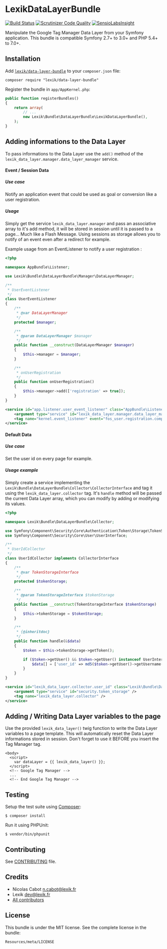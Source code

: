 LexikDataLayerBundle
====================

[![Build Status](https://travis-ci.org/lexik/LexikDataLayerBundle.svg?branch=master)](https://travis-ci.org/lexik/LexikDataLayerBundle)
[![Scrutinizer Code Quality](https://scrutinizer-ci.com/g/lexik/LexikDataLayerBundle/badges/quality-score.png?b=master)](https://scrutinizer-ci.com/g/lexik/LexikDataLayerBundle/?branch=master)
[![SensioLabsInsight](https://insight.sensiolabs.com/projects/4d91d8a5-3a7f-423b-9c6f-5c161246a891/mini.png)](https://insight.sensiolabs.com/projects/4d91d8a5-3a7f-423b-9c6f-5c161246a891)

Manipulate the Google Tag Manager Data Layer from your Symfony application. This bundle is compatible Symfony 2.7+ to 3.0+ and PHP 5.4+ to 7.0+.

Installation
------------

Add [`lexik/data-layer-bundle`](https://packagist.org/packages/lexik/data-layer-bundle)
to your `composer.json` file:

    composer require "lexik/data-layer-bundle"

Register the bundle in `app/AppKernel.php`:

``` php
public function registerBundles()
{
    return array(
        // ...
        new Lexik\Bundle\DataLayerBundle\LexikDataLayerBundle(),
    );
}
```

Adding informations to the Data Layer
-------------------------------------

To pass informations to the Data Layer use the `add()` method of the `lexik_data_layer.manager.data_layer_manager` service.

#### Event / Session Data

##### Use case

Notify an application event that could be used as goal or conversion like a user registration.

##### Usage

Simply get the service `lexik_data_layer.manager` and pass an associative array to it's add method, it will be stored in session
until it is passed to a page... Much like a Flash Message. Using sessions as storage allows you to notify of an event even after a redirect for example.

Example usage from an EventListener to notify a user registration :

```php
<?php

namespace AppBundle\Listener;

use Lexik\Bundle\DataLayerBundle\Manager\DataLayerManager;

/**
 * UserEventListener
 */
class UserEventListener
{
    /**
     * @var DataLayerManager
     */
    protected $manager;

    /**
     * @param DataLayerManager $manager
     */
    public function __construct(DataLayerManager $manager)
    {
        $this->manager = $manager;
    }

    /**
     * onUserRegistration
     */
    public function onUserRegistration()
    {
        $this->manager->add(['registration' => true]);
    }
}
```

```xml
<service id="app.listener.user_event_listener" class="AppBundle\Listener\UserEventListener">
    <argument type="service" id="lexik_data_layer.manager.data_layer_manager" />
    <tag name="kernel.event_listener" event="fos_user.registration.completed" method="onUserRegistration" />
</service>
```

#### Default Data

##### Use case

Set the user id on every page for example.

##### Usage example

Simply create a service implementing the `Lexik\Bundle\DataLayerBundle\Collector\CollectorInterface` and tag it using the `lexik_data_layer.collector` tag.
It's `handle` method will be passed the current Data Layer array, which you can modify by adding or modifying its values.

```php
<?php

namespace Lexik\Bundle\DataLayerBundle\Collector;

use Symfony\Component\Security\Core\Authentication\Token\Storage\TokenStorageInterface;
use Symfony\Component\Security\Core\User\UserInterface;

/**
 * UserIdCollector
 */
class UserIdCollector implements CollectorInterface
{
    /**
     * @var TokenStorageInterface
     */
    protected $tokenStorage;

    /**
     * @param TokenStorageInterface $tokenStorage
     */
    public function __construct(TokenStorageInterface $tokenStorage)
    {
        $this->tokenStorage = $tokenStorage;
    }

    /**
     * {@inheritdoc}
     */
    public function handle(&$data)
    {
        $token = $this->tokenStorage->getToken();

        if ($token->getUser() && $token->getUser() instanceof UserInterface) {
            $data[] = ['user_id' => md5($token->getUser()->getUsername())];
        }
    }
}
```

```xml
<service id="lexik_data_layer.collector.user_id" class="Lexik\Bundle\DataLayerBundle\Collector\UserIdCollector">
    <argument type="service" id="security.token_storage" />
    <tag name="lexik_data_layer.collector" />
</service>
```

## Adding / Writing Data Layer variables to the page

Use the provided `lexik_data_layer()` twig function to write the Data Layer variables to a page template. 
This will automatically reset the Data Layer informations stored in session. 
Don't forget to use it BEFORE you insert the Tag Manager tag.

```twig
<body>
  <script>
    var dataLayer = {{ lexik_data_layer() }};
  </script>
  <!-- Google Tag Manager -->
  ...
  <!-- End Google Tag Manager -->
```

Testing
-------

Setup the test suite using [Composer](http://getcomposer.org/):

    $ composer install

Run it using PHPUnit:

    $ vendor/bin/phpunit

Contributing
------------

See [CONTRIBUTING](CONTRIBUTING.md) file.

Credits
-------

* Nicolas Cabot <n.cabot@lexik.fr>
* Lexik <dev@lexik.fr>
* [All contributors](https://github.com/lexik/LexikDataLayerBundle/graphs/contributors)

License
-------

This bundle is under the MIT license. See the complete license in the bundle:

    Resources/meta/LICENSE
